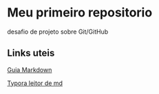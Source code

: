 # Meu primeiro repositorio
desafio de projeto sobre Git/GitHub
## Links uteis 
[Guia Markdown](https://www.markdownguide.org)

[Typora leitor de md](https://typora.io)

